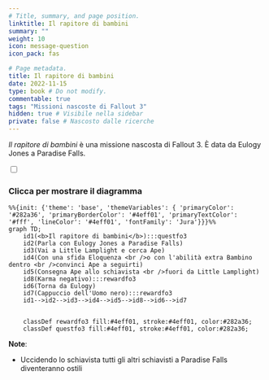 ```yaml
---
# Title, summary, and page position.
linktitle: Il rapitore di bambini
summary: ""
weight: 10
icon: message-question
icon_pack: fas

# Page metadata.
title: Il rapitore di bambini
date: 2022-11-15
type: book # Do not modify.
commentable: true
tags: "Missioni nascoste di Fallout 3"
hidden: true # Visibile nella sidebar
private: false # Nascosto dalle ricerche
---
```


<div class="fo3">

*Il rapitore di bambini* è una missione nascosta di Fallout 3. È data da Eulogy Jones a Paradise Falls.



<section class="chart-collapse">
<input type="checkbox" name="collapse2" id="handle2">
<h3 class="handle">
<label for="handle2">Clicca per mostrare il diagramma</label>
</h3>
<div class="content">

```mermaid
%%{init: {'theme': 'base', 'themeVariables': { 'primaryColor': '#282a36', 'primaryBorderColor': '#4eff01', 'primaryTextColor': '#fff', 'lineColor': '#4eff01', 'fontFamily': 'Jura'}}}%%
graph TD;
    id1(<b>Il rapitore di bambini</b>):::questfo3
    id2(Parla con Eulogy Jones a Paradise Falls)
    id3(Vai a Little Lamplight e cerca Ape)
    id4(Con una sfida Eloquenza <br />o con l'abilità extra Bambino dentro <br />convinci Ape a seguirti)
    id5(Consegna Ape allo schiavista <br />fuori da Little Lamplight)
    id8(Karma negativo):::rewardfo3
    id6(Torna da Eulogy)
    id7(Cappuccio dell'Uomo nero):::rewardfo3
    id1-->id2-->id3-->id4-->id5-->id8-->id6-->id7
    
    
    classDef rewardfo3 fill:#4eff01, stroke:#4eff01, color:#282a36;
    classDef questfo3 fill:#4eff01, stroke:#4eff01, color:#282a36;
```

</div>
</section>

**Note**:
- Uccidendo lo schiavista tutti gli altri schiavisti a Paradise Falls diventeranno ostili


</div>